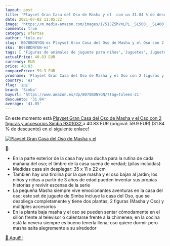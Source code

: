 ```yaml
---
layout: post
title: 'Playset Gran Casa del Oso de Masha y el  con un 31.84 % de descuento'
date: 2021-07-02 11:05:22
image: 'https://m.media-amazon.com/images/I/51JZ5hVnLPL._SL500_._SL400_.jpg'
comments: true
category: ofertas
author: 'tole.es'
slug: 'B078BDNYGN-es Playset Gran Casa del Oso de Masha y el Oso con 2 figuras...'
sku: 'B078BDNYGN-es'
tags: [ 'Figuras de animales de juguete para niños','Juguetes','Juguetes y juegos','Muñecos y figuras','simba', ]
actualPrice: 40.83 EUR
currency: EUR
price: 40.83
comparePrice: 59.9 EUR
prodname: 'Playset Gran Casa del Oso de Masha y el Oso con 2 figuras y accesorios  Simba 9301032 '
country: 'es'
flag: '🇪🇸'
brand: 'Simba'
buyurl: 'https://www.amazon.es/dp/B078BDNYGN/?tag=tolees-21'
descuento: '31.84'
average: '41.05'
---
```


En este momento está [Playset Gran Casa del Oso de Masha y el Oso con 2 figuras y accesorios  Simba 9301032 ](https://www.amazon.es/dp/B078BDNYGN/?tag=tolees-21) a 40.83 EUR (original: 59.9 EUR) (31.84 %  de descuento) en el siguiente enlace!

[![Playset Gran Casa del Oso de Masha y el ](https://m.media-amazon.com/images/I/51JZ5hVnLPL._SL500_._SL400_.jpg)](https://www.amazon.es/dp/B078BDNYGN/?tag=tolees-21)

🔎:

- En la parte exterior de la casa hay una ducha para la rutina de cada mañana del oso; el timbre de la casa suena de verdad; (pilas incluidas)
- Medidas casa sin desplegar: 35 x 11 x 22 cm
- También hay una tirolina por la que masha y el oso bajan al jardín; los niños y niñas a partir de 3 años de edad pueden inventar sus propias historias y revivir escenas de la serie
- La pequeña Masha siempre vive emocionantes aventuras en la casa del oso; este set de juguete de Simba incluye la casa del Oso, que se despliega completamente y tiene dos plantas, 2 figuras (Masha y Oso) y múltiples accesorios
- En la planta baja masha y el oso se pueden sentar cómodamente en el sillón frente al televisor o calentarse frente a la chimenea; en la cocina está la nevera siempre es bueno tenerla llena; oso quiere dormir pero masha salta alegremente a su alrededor

[🛒 Aquí!!!](https://www.amazon.es/dp/B078BDNYGN/?tag=tolees-21)
